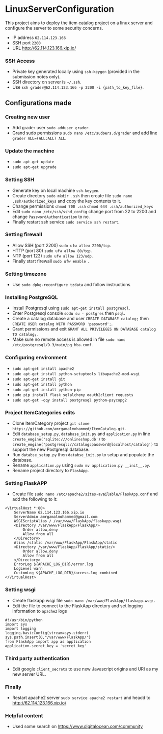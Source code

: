 # LinuxServerConfiguration

This project aims to deploy the item catalog project on a linux server and configure the server to some security concerns.

- IP address ```62.114.123.166```
- SSH port ```2200```
- URL http://62.114.123.166.xip.io/

### SSH Access

- Private key generated locally using ```ssh-keygen``` (provided in the submission notes only).
- SSH directory on server is ```~/.ssh```.
- Use ```ssh grader@62.114.123.166 -p 2200 -i {path_to_key_file}```.

## Configurations made

### Creating new user

- Add grader user ```sudo adduser grader```.
- Grand sudo permissions ```sudo nano /etc/sudoers.d/grader``` and add line ```grader ALL=(ALL:ALL) ALL```.

### Update the machine

- ```sudo apt-get update```
- ```sudo apt-get upgrade```

### Setting SSH 

- Generate key on local machine ```ssh-keygen```.
- Create directory ```sudo mkdir .ssh``` then create file ```sudo nano .ssh/authorized_keys``` and copy the key contents to it.
- Change permissions ```chmod 700 .ssh``` ```chmod 644 .ssh/authorized_keys```
- Edit ```sudo nano /etc/ssh/sshd_config``` change port from 22 to 2200 and change ```PasswordAuthentication``` to no.
- Finally restart ssh service ```sudo service ssh restart```.

### Setting firewall

- Allow SSH (port 2200) ```sudo ufw allow 2200/tcp```.
- HTTP (port 80) ```sudo ufw allow 80/tcp```.
- NTP (port 123) ```sudo ufw allow 123/udp```.
- Finally start firewall ```sudo ufw enable ```.

### Setting timezone

- Use ```sudo dpkg-reconfigure tzdata``` and follow instructions.

### Installing PostgreSQL

- Install Postgresql using ```sudo apt-get install postgresql```.
- Enter Postgresql console ```sodu su - postgres``` then ```psql```.
- Create a catalog database and user ```CREATE DATABASE catalog;``` then ```CREATE USER catalog WITH PASSWORD 'password';```.
- Grant permissions and exit ```GRANT ALL PRIVILEGES ON DATABASE catalog TO catalog;```.
- Make sure no remote access is allowed in file ```sudo nano /etc/postgresql/9.3/main/pg_hba.conf```.

### Configuring environment

- ```sudo apt-get install apache2```
- ```sudo apt-get install python-setuptools libapache2-mod-wsgi```
- ```sudo apt-get install git```
- ```sudo apt-get install python```
- ```sudo apt-get install python-pip```
- ```sudo pip install flask sqlalchemy oauth2client requests```
- ```sudo apt-get -qqy install postgresql python-psycopg2```

### Project ItemCategories edits

- Clone ItemCategory project ```git clone https://github.com/amrgamalmohammed/ItemCatalog.git```.
- Edit ```database_setup.py```, ```database_init.py``` and ```application.py``` in line ```create_engine('sqlite:///onlineshop.db')``` to ```create_engine('postgresql://catalog:password@localhost/catalog')``` to support the new Postgresql database.
- Run ```databse_setup.py``` then ```databse_init.py``` to setup and populate the database.
- Rename ```application.py``` using ```sudo mv application.py __init__.py```.
- Rename project directory to ```FlaskApp```.

### Setting FlaskAPP

- Create file ```sudo nano /etc/apache2/sites-available/FlaskApp.conf``` and add the following to it:
```
<VirtualHost *:80>
	ServerName 62.114.123.166.xip.io
	ServerAdmin amrgamalmohammed@gmail.com
	WSGIScriptAlias / /var/www/FlaskApp/flaskapp.wsgi
	<Directory /var/www/FlaskApp/FlaskApp/>
		Order allow,deny
		Allow from all
	</Directory>
	Alias /static /var/www/FlaskApp/FlaskApp/static
	<Directory /var/www/FlaskApp/FlaskApp/static/>
		Order allow,deny
		Allow from all
	</Directory>
	ErrorLog ${APACHE_LOG_DIR}/error.log
	LogLevel warn
	CustomLog ${APACHE_LOG_DIR}/access.log combined
</VirtualHost>
```

### Setting wsgi

- Create flaskapp wsgi file ```sudo nano /var/www/FlaskApp/flaskapp.wsgi```.
- Edit the file to connect to the FlaskApp directory and set logging information to ```apache2``` logs
```
#!/usr/bin/python
import sys
import logging
logging.basicConfig(stream=sys.stderr)
sys.path.insert(0,"/var/www/FlaskApp/")
from FlaskApp import app as application
application.secret_key = 'secret_key'
```

### Third party authentication

- Edit google ```client_secrets``` to use new Javascript origins and URI as my new server URL.

### Finally

- Restart apache2 server ```sudo service apache2 restart``` and headd to http://62.114.123.166.xip.io/

### Helpful content

- Used some search on https://www.digitalocean.com/community
